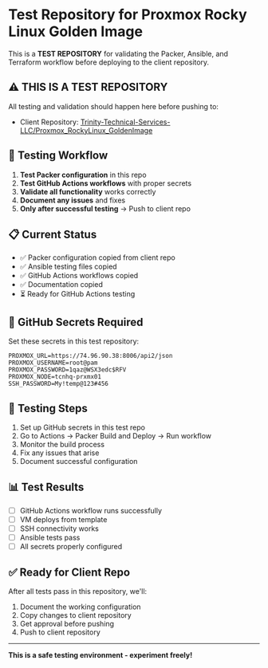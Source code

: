 # Test Repository for Proxmox Rocky Linux Golden Image

This is a **TEST REPOSITORY** for validating the Packer, Ansible, and Terraform workflow before deploying to the client repository.

## ⚠️ **THIS IS A TEST REPOSITORY**

All testing and validation should happen here before pushing to:
- Client Repository: [Trinity-Technical-Services-LLC/Proxmox_RockyLinux_GoldenImage](https://github.com/Trinity-Technical-Services-LLC/Proxmox_RockyLinux_GoldenImage)

## 🧪 **Testing Workflow**

1. **Test Packer configuration** in this repo
2. **Test GitHub Actions workflows** with proper secrets
3. **Validate all functionality** works correctly
4. **Document any issues** and fixes
5. **Only after successful testing** → Push to client repo

## 📋 **Current Status**

- ✅ Packer configuration copied from client repo
- ✅ Ansible testing files copied
- ✅ GitHub Actions workflows copied
- ✅ Documentation copied
- ⏳ Ready for GitHub Actions testing

## 🔐 **GitHub Secrets Required**

Set these secrets in this test repository:

```
PROXMOX_URL=https://74.96.90.38:8006/api2/json
PROXMOX_USERNAME=root@pam
PROXMOX_PASSWORD=1qaz@WSX3edc$RFV
PROXMOX_NODE=tcnhq-prxmx01
SSH_PASSWORD=My!temp@123#456
```

## 🚀 **Testing Steps**

1. Set up GitHub secrets in this test repo
2. Go to Actions → Packer Build and Deploy → Run workflow
3. Monitor the build process
4. Fix any issues that arise
5. Document successful configuration

## 📊 **Test Results**

- [ ] GitHub Actions workflow runs successfully
- [ ] VM deploys from template
- [ ] SSH connectivity works
- [ ] Ansible tests pass
- [ ] All secrets properly configured

## ✅ **Ready for Client Repo**

After all tests pass in this repository, we'll:
1. Document the working configuration
2. Copy changes to client repository
3. Get approval before pushing
4. Push to client repository

---

**This is a safe testing environment - experiment freely!**